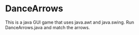 # DanceArrows
This is a java GUI game that uses java.awt and java.swing. Run DanceArrows.java and match the arrows.
